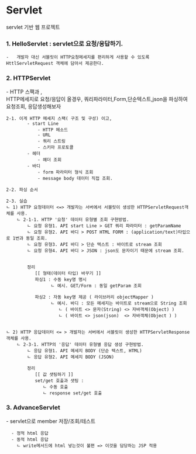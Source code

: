 # Servlet
servlet 기반 웹 프로젝트

<h3> 1. HelloServlet : servlet으로 요청/응답하기.</h3>
   
    -   개발자 대신 서블릿이 HTTP요청메세지를 편리하게 사용할 수 있도록 
    HttlServletRequest 객체에 담아서 제공한다.

<h3> 2. HTTPServlet </h3>
   - HTTP 스팩과 , <br/>
      HTTP메세지로 요청/응답이 올경우, 쿼리파라미터,Form,단순텍스트,json을 파싱하여 요청조회, 응답생성해보자


    2-1. 이게 HTTP 메세지 스팩( 구조 및 구성) 이고,
            - start Line
                - HTTP 메소드
                - URL
                - 쿼리 스트링
                - 스키마 프로토콜
            - 헤더
                - 헤더 조회
            - 바디
                - form 파라미터 형식 조회
                - message body 데이터 직접 조회.

    2-2. 파싱 순서
        
    2-3. 실습
    ㄴ 1) HTTP 요청데이터 <=> 개발자는 서버에서 서블릿이 생성한 HTTPServletRequest객체를 사용.
        ㄴ 2-1-1. HTTP '요청' 데이터 유형별 조회 구현방법.
            ㄴ 요청 유형1. API start Line > GET 쿼리 파라미터 : getParamName
            ㄴ 요청 유형2. API 바디 > POST HTML FORM : (application/text)타입으로 1번과 동일 조회.
            ㄴ 요청 유형3. API 바디 > 단순 텍스트 : 바이트로 stream 조회
            ㄴ 요청 유형4. API 바디 > JSON : json도 문자이기 때문에 stream 조회.
            
            
            정리 
               [[ 형태(데이터 타입) 바꾸기 ]] 
               파싱1 : 수동 key명 명시 
                     ㄴ 예시. GET/Form : 동일 getParam 조회
                     
               파싱2 : 자동 key명 제공 ( 라이브러리 objectMapper ) 
                     ㄴ 예시. 바디 : 모든 메세지는 바이트로 stream으로 String 조회                     
                        ㄴ ( 바이트 <> 문자(String) <> 자바객체(Object) ) 
                        ㄴ ( 바이트 <> json(json)  <> 자바객체(Object ) ) 
                     

    ㄴ 2) HTTP 응답데이터 <= > 개발자는 서버에서 서블릿이 생성한 HTTPServletResponse객체를 사용.
        ㄴ 2-3-1. HTTP의 '응답' 데이터 유형별 응답 생성 구현방법. 
            ㄴ 응답 유형1. API 메세지 BODY (단순 텍스트, HTML)
            ㄴ 응답 유형2. API 메세지 BODY (JSON)
            
            정리
               [[ 값 샛팅하기 ]] 
               set/get 호출과 샛팅 : 
                  ㄴ 수동 호출
                  ㄴ response set/get 호출

        
<h3> 3. AdvanceServlet </h3>
      - servlet으로 member 저장/조회/테스트

      - 정적 html 응답
      - 동적 html 응답
        ㄴ write메서드에 html 넣는것이 불편 => 이것을 담당하는 JSP 적용
